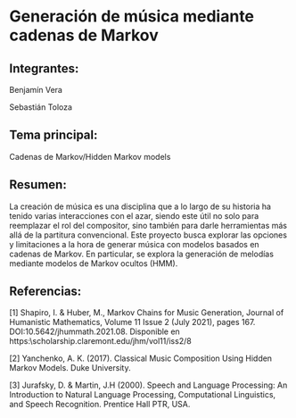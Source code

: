 # Generación de música mediante cadenas de Markov

## Integrantes:

Benjamín Vera

Sebastián Toloza

## Tema principal:

Cadenas de Markov/Hidden Markov models

## Resumen:

La creación de música es una disciplina que a lo largo de su historia ha tenido varias interacciones con el azar, siendo este útil
no solo para reemplazar el rol del compositor, sino también para darle herramientas más allá de la partitura convencional. Este
proyecto busca explorar las opciones y limitaciones a la hora de generar música con modelos basados en cadenas de Markov. En
particular, se explora la generación de melodías mediante modelos de Markov ocultos (HMM).

## Referencias:

[1] Shapiro, I. & Huber, M., Markov Chains for Music Generation, Journal of Humanistic Mathematics, Volume 11 Issue 2 (July 2021), pages 167.
DOI:10.5642/jhummath.2021.08. Disponible en https:\scholarship.claremont.edu/jhm/vol11/iss2/8

[2] Yanchenko, A. K. (2017). Classical Music Composition Using Hidden Markov Models. Duke University.

[3] Jurafsky, D. & Martin, J.H (2000). Speech and Language Processing: An Introduction to Natural Language Processing, Computational Linguistics, 
and Speech Recognition. Prentice Hall PTR, USA.
